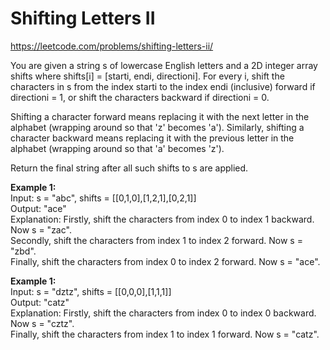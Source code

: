 # Shifting Letters II
https://leetcode.com/problems/shifting-letters-ii/

You are given a string s of lowercase English letters and a 2D integer array shifts where shifts[i] = [starti, endi, directioni]. For every i, shift the characters in s from the index starti to the index endi (inclusive) forward if directioni = 1, or shift the characters backward if directioni = 0.

Shifting a character forward means replacing it with the next letter in the alphabet (wrapping around so that 'z' becomes 'a'). Similarly, shifting a character backward means replacing it with the previous letter in the alphabet (wrapping around so that 'a' becomes 'z').

Return the final string after all such shifts to s are applied.


<b>Example 1:</b>\
Input: s = "abc", shifts = [[0,1,0],[1,2,1],[0,2,1]]\
Output: "ace"\
Explanation: Firstly, shift the characters from index 0 to index 1 backward. Now s = "zac".\
Secondly, shift the characters from index 1 to index 2 forward. Now s = "zbd".\
Finally, shift the characters from index 0 to index 2 forward. Now s = "ace".

<b>Example 1:</b>\
Input: s = "dztz", shifts = [[0,0,0],[1,1,1]]\
Output: "catz"\
Explanation: Firstly, shift the characters from index 0 to index 0 backward. Now s = "cztz".\
Finally, shift the characters from index 1 to index 1 forward. Now s = "catz".
